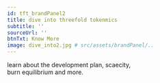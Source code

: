 ```yaml
---
id: tft_brandPanel2
title: dive into threefold tokenmics
subtitle: ''
sourceUrl: ''
btnTxt: Know More
image: dive_into2.jpg # src/assets/brandPanel/..
---
```

learn about the development plan, scaecity,
<br>
burn equilibrium and more.
